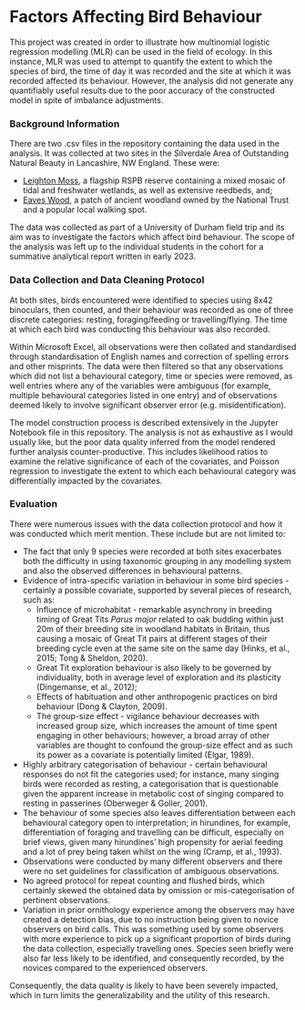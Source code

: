 # Factors Affecting Bird Behaviour

This project was created in order to illustrate how multinomial logistic regression modelling (MLR) can be used in the field of ecology. In this instance, MLR was used to attempt to quantify the extent to which the species of bird, the time of day it was recorded and the site at which it was recorded affected its behaviour. However, the analysis did not generate any quantifiably useful results due to the poor accuracy of the constructed model in spite of imbalance adjustments.

### Background Information

There are two .csv files in the repository containing the data used in the analysis. It was collected at two sites in the Silverdale Area of Outstanding Natural Beauty in Lancashire, NW England. These were: 
- [Leighton Moss][LM], a flagship RSPB reserve containing a mixed mosaic of tidal and freshwater wetlands, as well as extensive reedbeds, and;
- [Eaves Wood][EW], a patch of ancient woodland owned by the National Trust and a popular local walking spot.

The data was collected as part of a University of Durham field trip and its aim was to investigate the factors which affect bird behaviour. The scope of the analysis was left up to the individual students in the cohort for a summative analytical report written in early 2023.

### Data Collection and Data Cleaning Protocol

At both sites, birds encountered were identified to species using 8x42 binoculars, then counted, and their behaviour was recorded as one of three discrete categories: resting, foraging/feeding or travelling/flying. The time at which each bird was conducting this behaviour was also recorded. 

Within Microsoft Excel, all observations were then collated and standardised through standardisation of English names and correction of spelling errors and other misprints. The data were then filtered so that any observations which did not list a behavioural category, time or species were removed, as well entries where any of the variables were ambiguous (for example, multiple behavioural categories listed in one entry) and of observations deemed likely to involve significant observer error (e.g. misidentification).

The model construction process is described extensively in the Jupyter Notebook file in this repository. The analysis is not as exhaustive as I would usually like, but the poor data quality inferred from the model rendered further analysis counter-productive. This includes likelihood ratios to examine the relative significance of each of the covariates, and Poisson regression to investigate the extent to which each behavioural category was differentially impacted by the covariates.

### Evaluation

There were numerous issues with the data collection protocol and how it was conducted which merit mention. These include but are not limited to:

- The fact that only 9 species were recorded at both sites exacerbates both the difficulty in using taxonomic grouping in any modelling system and also the observed differences in behavioural patterns.
- Evidence of intra-specific variation in behaviour in some bird species - certainly a possible covariate, supported by several pieces of research, such as:
    -  Influence of microhabitat - remarkable asynchrony in breeding timing of Great Tits *Parus major* related to oak budding within just 20m of their breeding site in woodland habitats in Britain, thus causing a mosaic of Great Tit pairs at different stages of their breeding cycle even at the same site on the same day (Hinks, et al., 2015; Tong & Sheldon, 2020).
    -  Great Tit exploration behaviour is also likely to be governed by individuality, both in average level of exploration and its plasticity (Dingemanse, et al., 2012);
    -  Effects of habituation and other anthropogenic practices on bird behaviour (Dong & Clayton, 2009). 
    -  The group-size effect - vigilance behaviour decreases with increased group size, which increases the amount of time spent engaging in other behaviours; however, a broad array of other variables are thought to confound the group-size effect and as such its power as a covariate is potentially limited (Elgar, 1989).
- Highly arbitrary categorisation of behaviour - certain behavioural responses do not fit the categories used; for instance, many singing birds were recorded as resting, a categorisation that is questionable given the apparent increase in metabolic cost of singing compared to resting in passerines (Oberweger & Goller, 2001). 
- The behaviour of some species also leaves differentiation between each behavioural category open to interpretation; in hirundines, for example, differentiation of foraging and travelling can be difficult, especially on brief views, given many hirundines’ high propensity for aerial feeding and a lot of prey being taken whilst on the wing (Cramp, et al., 1993). 
- Observations were conducted by many different observers and there were no set guidelines for classification of ambiguous observations. 
- No agreed protocol for repeat counting and flushed birds, which certainly skewed the obtained data by omission or mis-categorisation of pertinent observations.
- Variation in prior ornithology experience among the observers may have created a detection bias, due to no instruction being given to novice observers on bird calls. This was something used by some observers with more experience to pick up a significant proportion of birds during the data collection, especially travelling ones. Species seen briefly were also far less likely to be identified, and consequently recorded, by the novices compared to the experienced observers.

Consequently, the data quality is likely to have been severely impacted, which in turn limits the generalizability and the utility of this research.


[//]: #

   [LM]: [https://www.rspb.org.uk/reserves-and-events/reserves-a-z/leighton-moss/]
   [EW]: [https://www.nationaltrust.org.uk/visit/lake-district/arnside-and-silverdale/eaves-wood-circular-walk]
 
